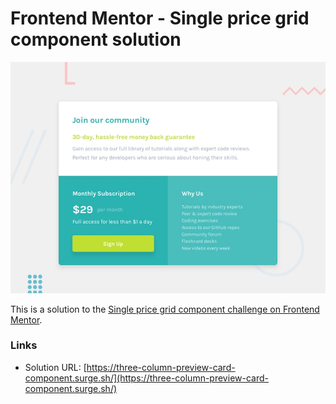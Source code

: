 # Frontend Mentor - Single price grid component solution

![Design preview for the Single price grid component coding challenge](./design/desktop-preview.jpg)

This is a solution to the [Single price grid component challenge on Frontend Mentor](https://www.frontendmentor.io/challenges/single-price-grid-component-5ce41129d0ff452fec5abbbc).

### Links

- Solution URL: [https://three-column-preview-card-component.surge.sh/](https://three-column-preview-card-component.surge.sh/)
